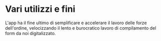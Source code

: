 # Vari utilizzi e fini 
L'app ha il fine ultimo di semplificare e accelerare il lavoro delle forze dell'ordine, velocizzando il lento e burocratico lavoro di compilamento del form da noi digitalizzato.
